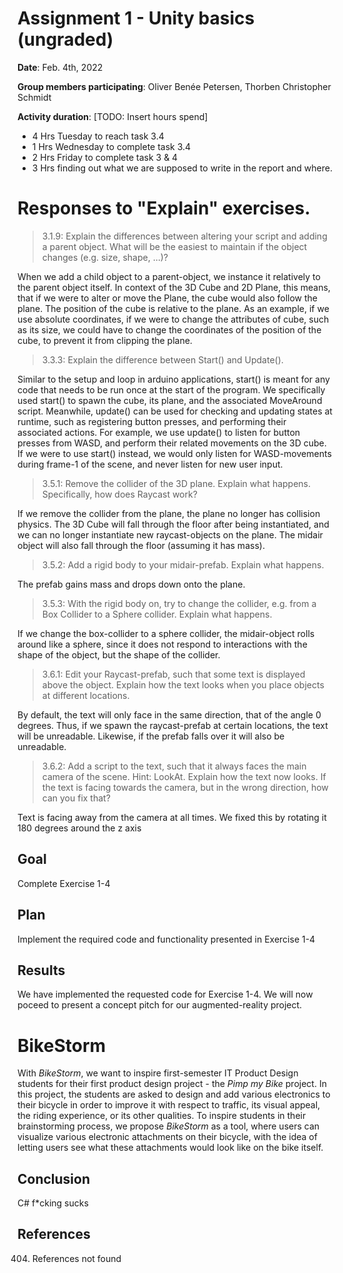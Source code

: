 # Assignment 1 - Unity basics (ungraded)

**Date**: Feb. 4th, 2022

**Group members participating**: Oliver Benée Petersen, Thorben Christopher Schmidt

**Activity duration**: [TODO: Insert hours spend]
- 4 Hrs Tuesday to reach task 3.4
- 1 Hrs Wednesday to complete task 3.4
- 2 Hrs Friday to complete task 3 & 4
- 3 Hrs finding out what we are supposed to write in the report and where. 

# Responses to "Explain" exercises. 

> 3.1.9: Explain the differences between altering your script and adding a parent object. What will be the easiest to maintain if the object changes (e.g. size, shape, ...)?

When we add a child object to a parent-object, we instance it relatively to the parent object itself. In context of the 3D Cube and 2D Plane, this means, that if we were to alter or move the Plane, the cube would also follow the plane. The position of the cube is relative to the plane. As an example, if we use absolute coordinates, if we were to change the attributes of cube, such as its size, we could have to change the coordinates of the position of the cube, to prevent it from clipping the plane. 

> 3.3.3: Explain the difference between Start() and Update().

Similar to the setup and loop in arduino applications, start() is meant for any code that needs to be run once at the start of the program. We specifically used start() to spawn the cube, its plane, and the associated MoveAround script. 
Meanwhile, update() can be used for checking and updating states at runtime, such as registering button presses, and performing their associated actions. For example, we use update() to listen for button presses from WASD, and perform their related movements on the 3D cube. If we were to use start() instead, we would only listen for WASD-movements during frame-1 of the scene, and never listen for new user input. 

> 3.5.1: Remove the collider of the 3D plane. Explain what happens. Specifically, how does Raycast work?

If we remove the collider from the plane, the plane no longer has collision physics. The 3D Cube will fall through the floor after being instantiated, and we can no longer instantiate new raycast-objects on the plane. The midair object will also fall through the floor (assuming it has mass). 

> 3.5.2: Add a rigid body to your midair-prefab. Explain what happens.

The prefab gains mass and drops down onto the plane.

> 3.5.3: With the rigid body on, try to change the collider, e.g. from a Box Collider to a Sphere collider. Explain what happens.

If we change the box-collider to a sphere collider, the midair-object rolls around like a sphere, since it does not respond to interactions with the shape of the object, but the shape of the collider. 

> 3.6.1: Edit your Raycast-prefab, such that some text is displayed above the object. Explain how the text looks when you place objects at different locations.

By default, the text will only face in the same direction, that of the angle 0 degrees. Thus, if we spawn the raycast-prefab at certain locations, the text will be unreadable. Likewise, if the prefab falls over it will also be unreadable. 

> 3.6.2: Add a script to the text, such that it always faces the main camera of the scene. Hint: LookAt. Explain how the text now looks. If the text is facing towards the camera, but in the wrong direction, how can you fix that?

Text is facing away from the camera at all times. We fixed this by rotating it 180 degrees around the z axis

## Goal
Complete Exercise 1-4

## Plan
Implement the required code and functionality presented in Exercise 1-4

## Results
We have implemented the requested code for Exercise 1-4. We will now poceed to present a concept pitch for our augmented-reality project.

# BikeStorm
With _BikeStorm_, we want to inspire first-semester IT Product Design students for their first product design project - the _Pimp my Bike_ project.
In this project, the students are asked to design and add various electronics to their bicycle in order to improve it with respect to traffic, its visual appeal, the riding experience, or its other qualities. 
To inspire students in their brainstorming process, we propose _BikeStorm_ as a tool, where users can visualize various electronic attachments on their bicycle, with the idea of letting users see what these attachments would look like on the bike itself. 

## Conclusion
C# f*cking sucks

## References
404. References not found
